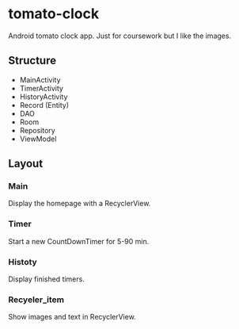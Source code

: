 # tomato-clock
Android tomato clock app. Just for coursework but I like the images.

## Structure
* MainActivity
* TimerActivity
* HistoryActivity
* Record (Entity)
* DAO
* Room
* Repository
* ViewModel

## Layout
### Main
Display the homepage with a RecyclerView.

### Timer
Start a new CountDownTimer for 5-90 min.

### Histoty
Display finished timers.

### Recyeler_item
Show images and text in RecyclerView.

